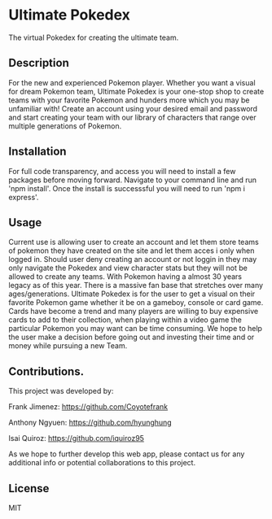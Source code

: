 # Ultimate Pokedex

The virtual Pokedex for creating the ultimate team.

## Description
For the new and experienced Pokemon player. Whether you want a visual for dream Pokemon team, Ultimate Pokedex is your one-stop shop to create teams with your favorite Pokemon and hunders more which you may be unfamiliar with! Create an account using your desired email and password and start creating your team with our library of characters that range over multiple generations of Pokemon. 

## Installation 

For full code transparency, and access you will need to install a few packages before moving forward. 
Navigate to your command line and run 'npm install'. Once the install is successsful you will need to run 'npm i express'.


## Usage
Current use is allowing user to create an account and let them store teams of pokemon they have created on the site and let them acces i only when logged in. Should user deny creating an account or not loggin in they may only navigate the Pokedex and view character stats but they will not be allowed to create any teams. 
With Pokemon having a almost 30 years legacy as of this year. There is a massive fan base that stretches over many ages/generations. Ultimate Pokedex is for the user to get a visual on their favorite Pokemon game whether it be on a gameboy, console or card game. Cards have become a trend and many players are willing to buy expensive cards to add to their collection, when playing within a video game the particular Pokemon you may want can be time consuming. We hope to help the user make a decision before going out and investing their time and or money while pursuing a new Team.

## Contributions. 
This project was developed by: 

Frank Jimenez:
https://github.com/Coyotefrank 

Anthony Ngyuen:
https://github.com/hyunghung

Isai Quiroz:
https://github.com/iquiroz95

As we hope to further develop this web app, please contact us for any additional info or potential collaborations to this project. 

## License
MIT


